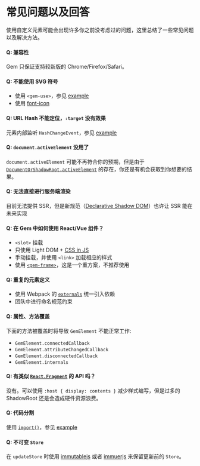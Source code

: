 # 常见问题以及回答

使用自定义元素可能会出现许多你之前没考虑过的问题，这里总结了一些常见问题以及解决方法。

#### Q: 兼容性

Gem 只保证支持较新版的 Chrome/Firefox/Safari。

#### Q: 不能使用 SVG 符号

- 使用 `<gem-use>`，参见 [example](https://github.com/mantou132/gem/tree/master/src/examples/svg-icon)
- 使用 [font-icon](https://css-tricks.com/html-for-icon-font-usage/)

#### Q: URL Hash 不能定位，`:target` 没有效果

元素内部监听 `HashChangeEvent`，参见 [example](https://github.com/mantou132/gem/tree/master/src/examples/hash)

#### Q: `document.activeElement` 没用了

`document.activeElement` 可能不再符合你的预期，但是由于 [`DocumentOrShadowRoot.activeElement`](https://developer.mozilla.org/en-US/docs/Web/API/DocumentOrShadowRoot/activeElement) 的存在，你还是有机会获取到你想要的结果。

#### Q: 无法直接进行服务端渲染

目前无法提供 SSR，但是新规范（[Declarative Shadow DOM](https://github.com/w3c/webcomponents/blob/gh-pages/proposals/Declarative-Shadow-DOM.md)）也许让 SSR 能在未来实现

#### Q: 在 Gem 中如何使用 React/Vue 组件？

- `<slot>` 挂载
- 只使用 Light DOM + [CSS in JS](./001-basic/006-styled-element.md#css-in-js)
- 手动挂载，并使用 `<link>` 加载相应的样式
- 使用 [`<gem-frame>`](https://github.com/mantou132/gem-frame)，这是一个重方案，不推荐使用

#### Q: 重复的元素定义

- 使用 Webpack 的 [`externals`](https://webpack.js.org/configuration/externals/) 统一引入依赖
- 团队中进行命名规范约束

#### Q: 属性、方法覆盖

下面的方法被覆盖时将导致 `GemElement` 不能正常工作:

- `GemElement.connectedCallback`
- `GemElement.attributeChangedCallback`
- `GemElement.disconnectedCallback`
- `GemElement.internals`

#### Q: 有类似 [`React.Fragment`](https://reactjs.org/docs/fragments.html) 的 API 吗？

没有。可以使用 `:host { display: contents }` 减少样式编写，但是过多的 ShadowRoot 还是会造成硬件资源浪费。

#### Q: 代码分割

使用 [`import()`](https://developer.mozilla.org/en-US/docs/Web/JavaScript/Reference/Statements/import#Dynamic_Imports)，参见 [example](https://github.com/mantou132/gem/tree/master/src/examples/multi-page)

#### Q: 不可变 `Store`

在 `updateStore` 时使用 [immutablejs](https://github.com/immutable-js/immutable-js) 或者 [immuerjs](https://github.com/immerjs/immer) 来保留更新前的 `Store`。
